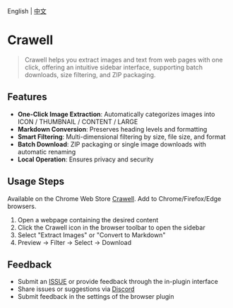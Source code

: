 English | [中文](README_ZH.md)

# Crawell

> Crawell helps you extract images and text from web pages with one click, offering an intuitive sidebar interface, supporting batch downloads, size filtering, and ZIP packaging.

## Features
- **One-Click Image Extraction**: Automatically categorizes images into ICON / THUMBNAIL / CONTENT / LARGE
- **Markdown Conversion**: Preserves heading levels and formatting
- **Smart Filtering**: Multi-dimensional filtering by size, file size, and format
- **Batch Download**: ZIP packaging or single image downloads with automatic renaming
- **Local Operation**: Ensures privacy and security

## Usage Steps
Available on the Chrome Web Store [Crawell](Crawell). Add to Chrome/Firefox/Edge browsers.

1. Open a webpage containing the desired content
2. Click the Crawell icon in the browser toolbar to open the sidebar
3. Select "Extract Images" or "Convert to Markdown"
4. Preview → Filter → Select → Download

## Feedback
- Submit an [ISSUE](https://github.com/kamjin3086/Crawell/issues/new) or provide feedback through the in-plugin interface
- Share issues or suggestions via [Discord](https://discord.gg/stDBJE8tva)
- Submit feedback in the settings of the browser plugin
